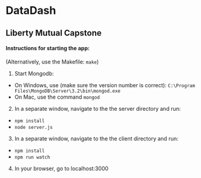 # DataDash
## Liberty Mutual Capstone

#### Instructions for starting the app:
(Alternatively, use the Makefile: `make`)
1. Start Mongodb:
  * On Windows, use (make sure the version number is correct):
    `C:\Program Files\MongoDB\Server\3.2\bin\mongod.exe`
  * On Mac, use the command `mongod`
2. In a separate window, navigate to the the server directory and run:
  * `npm install`
  * `node server.js`
3. In a separate window, navigate to the the client directory and run:
  * `npm install`
  * `npm run watch`
4. In your browser, go to localhost:3000
